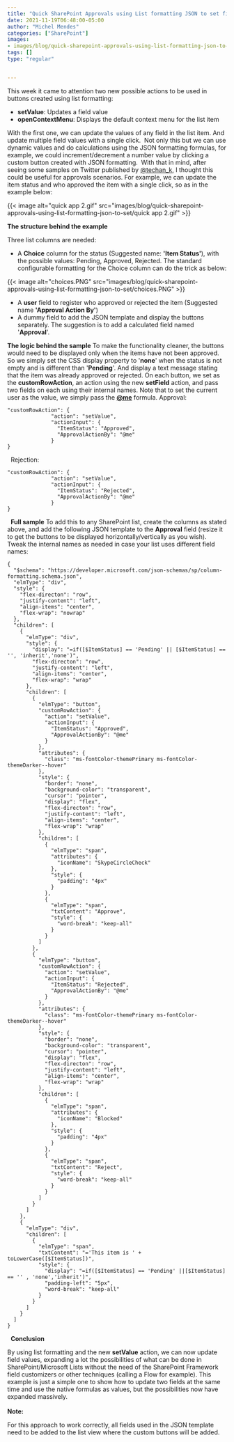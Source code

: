 ```yaml
---
title: "Quick SharePoint Approvals using List formatting JSON to set field values"
date: 2021-11-19T06:48:00-05:00
author: "Michel Mendes"
categories: ["SharePoint"]
images:
- images/blog/quick-sharepoint-approvals-using-list-formatting-json-to-set/choices.PNG
tags: []
type: "regular"


---
```


This week it came to attention two new possible actions to be used in
buttons created using list formatting:

-   **setValue**: Updates a field value
-   **openContextMenu**: Displays the default context menu for the list
    item

With the first one, we can update the values of any field in the list
item. And update multiple field values with a single click. 
Not only this but we can use dynamic values and do calculations using
the JSON formatting formulas, for example, we could increment/decrement
a number value by clicking a custom button created with JSON
formatting. 
With that in mind, after seeing some samples on Twitter published by
[\@techan_k](https://twitter.com/techan_k), I thought this could be
useful for approvals scenarios. For example, we can update the item
status and who approved the item with a single click, so as in the
example below:

{{< image alt="quick app 2.gif" src="images/blog/quick-sharepoint-approvals-using-list-formatting-json-to-set/quick app 2.gif" >}}

**The structure behind the example**


Three list columns are needed:

-   A **Choice** column for the status (Suggested name: **'Item
    Status'**), with the possible values: Pending, Approved, Rejected.
    The standard configurable formatting for the Choice column can do
    the trick as below:

{{< image alt="choices.PNG" src="images/blog/quick-sharepoint-approvals-using-list-formatting-json-to-set/choices.PNG" >}}
-   A **user** field to register who approved or rejected the item
    (Suggested name **'Approval Action By'**)
-   A dummy field to add the JSON template and display the buttons
    separately. The suggestion is to add a calculated field named
    '**Approval**'.

**The logic behind the sample**
To make the functionality cleaner, the buttons would need to be
displayed only when the items have not been approved. So we simply set
the CSS display property to '**none**' when the status is not empty
and is different than '**Pending**'. And display a text message
stating that the item was already approved or rejected.
On each button, we set as the **customRowAction**, an action using the
new **setField** action, and pass two fields on each using their
internal names. Note that to set the current user as the value, we
simply pass the **[\@me](/t5/user/viewprofilepage/user-id/31142)**
formula.
Approval:
 

``` {.lia-code-sample .language-json}
"customRowAction": {
              "action": "setValue",
              "actionInput": {
                "ItemStatus": "Approved",
                "ApprovalActionBy": "@me"
              }
}
```
 
Rejection:
 

``` {.lia-code-sample .language-json}
"customRowAction": {
              "action": "setValue",
              "actionInput": {
                "ItemStatus": "Rejected",
                "ApprovalActionBy": "@me"
              }
}
```
 
**Full sample**
To add this to any SharePoint list, create the columns as stated above,
and add the following JSON template to the **Approval** field (resize it
to get the buttons to be displayed horizontally/vertically as you wish).
Tweak the internal names as needed in case your list uses different
field names:
 

``` {.lia-code-sample .language-json}
{
  "$schema": "https://developer.microsoft.com/json-schemas/sp/column-formatting.schema.json",
  "elmType": "div",
  "style": {
    "flex-directon": "row",
    "justify-content": "left",
    "align-items": "center",
    "flex-wrap": "nowrap"
  },
  "children": [
    {
      "elmType": "div",
      "style": {
        "display": "=if([$ItemStatus] == 'Pending' || [$ItemStatus] == '', 'inherit','none')",
        "flex-directon": "row",
        "justify-content": "left",
        "align-items": "center",
        "flex-wrap": "wrap"
      },
      "children": [
        {
          "elmType": "button",
          "customRowAction": {
            "action": "setValue",
            "actionInput": {
              "ItemStatus": "Approved",
              "ApprovalActionBy": "@me"
            }
          },
          "attributes": {
            "class": "ms-fontColor-themePrimary ms-fontColor-themeDarker--hover"
          },
          "style": {
            "border": "none",
            "background-color": "transparent",
            "cursor": "pointer",
            "display": "flex",
            "flex-directon": "row",
            "justify-content": "left",
            "align-items": "center",
            "flex-wrap": "wrap"
          },
          "children": [
            {
              "elmType": "span",
              "attributes": {
                "iconName": "SkypeCircleCheck"
              },
              "style": {
                "padding": "4px"
              }
            },
            {
              "elmType": "span",
              "txtContent": "Approve",
              "style": {
                "word-break": "keep-all"
              }
            }
          ]
        },
        {
          "elmType": "button",
          "customRowAction": {
            "action": "setValue",
            "actionInput": {
              "ItemStatus": "Rejected",
              "ApprovalActionBy": "@me"
            }
          },
          "attributes": {
            "class": "ms-fontColor-themePrimary ms-fontColor-themeDarker--hover"
          },
          "style": {
            "border": "none",
            "background-color": "transparent",
            "cursor": "pointer",
            "display": "flex",
            "flex-directon": "row",
            "justify-content": "left",
            "align-items": "center",
            "flex-wrap": "wrap"
          },
          "children": [
            {
              "elmType": "span",
              "attributes": {
                "iconName": "Blocked"
              },
              "style": {
                "padding": "4px"
              }
            },
            {
              "elmType": "span",
              "txtContent": "Reject",
              "style": {
                "word-break": "keep-all"
              }
            }
          ]
        }
      ]
    },
    {
      "elmType": "div",
      "children": [
        {
          "elmType": "span",
          "txtContent": "='This item is ' + toLowerCase([$ItemStatus])",
          "style": {
            "display": "=if([$ItemStatus] == 'Pending' ||[$ItemStatus] == '' , 'none','inherit')",
            "padding-left": "5px",
            "word-break": "keep-all"
          }
        }
      ]
    }
  ]
}
```
 
**Conclusion**

By using list formatting and the new **setValue** action, we can now
update field values, expanding a lot the possibilities of what can be
done in SharePoint/Microsoft Lists without the need of the SharePoint
Framework field customizers or other techniques (calling a Flow for
example).
This example is just a simple one to show how to update two fields at
the same time and use the native formulas as values, but the
possibilities now have expanded massively.\
\
**Note:**

For this approach to work correctly, all fields used in the
JSON template need to be added to the list view where the custom buttons
will be added.
